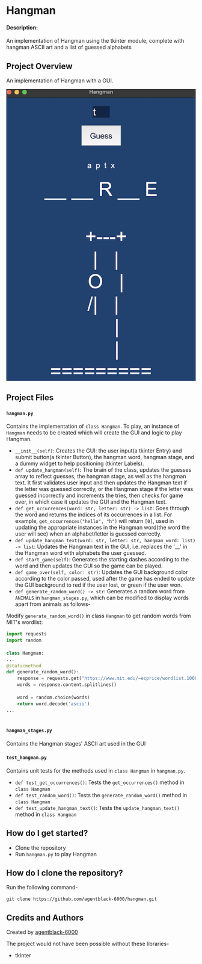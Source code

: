 # Hangman
#### Description:
An implementation of Hangman using the tkinter module, complete with hangman ASCII art and
a list of guessed alphabets

## Project Overview
An implementation of Hangman with a GUI.

![Hangman](hangman_1.png)

## Project Files
#### ```hangman.py```
Contains the implementation of ```class Hangman```. To play, an instance of ```Hangman```
needs to be created which will create the GUI and logic to play Hangman.
- ```__init__(self)```:  Creates the GUI: the user input(a tkinter Entry) and submit button(a tkinter Button), the 
 hangman word, hangman stage, and a dummy widget to help positioning (tkinter Labels).
- ```def update_hangman(self)```: The brain of the class, updates the guesses array to reflect guesses, the hangman 
 stage, as well as the hangman text. It first validates user input and then updates the Hangman text if the letter was
 guessed correctly, or the Hangman stage if the letter was guessed incorrectly and increments the tries, then checks
 for game over, in which case it updates the GUI and the Hangman text.
- ```def get_occurrences(word: str, letter: str) -> list```:  Goes through the word and returns the indices of its 
   occurrences in a list. For example, ```get_occurrences("hello", "h")``` will return ```[0]```, used in updating the 
   appropriate instances in the Hangman word(the word the user will see) when an alphabet/letter is guessed correctly. 
- ```def update_hangman_text(word: str, letter: str, hangman_word: list) -> list```: Updates the Hangman text in the
  GUI, i.e. replaces the '__' in the Hangman word with alphabets the user guessed.
- ```def start_game(self)```: Generates the starting dashes according to the word and then updates the GUI so the game
 can be played.
- ```def game_over(self, color: str)```: Updates the GUI background color according to the color passed, used after 
 the game has ended to update the GUI background to red if the user lost, or green if the user won.
- ```def generate_random_word() -> str```: Generates a random word from ```ANIMALS``` in ```hangman_stages.py```, which
 can be modified to display words apart from animals as follows-

Modify ```generate_random_word()``` in class ```Hangman``` to get random words from MIT's 
wordlist:
  ```python
import requests
import random

class Hangman:
  ...
  @staticmethod
  def generate_random_word():
      response = requests.get("https://www.mit.edu/~ecprice/wordlist.10000", timeout=10)
      words = response.content.splitlines()

      word = random.choice(words)
      return word.decode('ascii')
  ...
    
  ```

#### ```hangman_stages.py```
Contains the Hangman stages' ASCII art used in the GUI

#### ```test_hangman.py```
Contains unit tests for the methods used in ```class Hangman``` in ```hangman.py```.
- ```def test_get_occurrences()```: Tests the ```get_occurrences()``` method in ```class Hangman```
- ```def test_random_word()```: Tests the ```generate_random_word()``` method in ```class Hangman```
- ```def test_update_hangman_text()```: Tests the ```update_hangman_text()``` method in ```class Hangman```

## How do I get started?
- Clone the repository
- Run ```hangman.py``` to play Hangman


## How do I clone the repository?
Run the following command-
```
git clone https://github.com/agentblack-6000/hangman.git
```

## Credits and Authors
Created by [agentblack-6000](https://github.com/agentblack-6000)

The project would not have been possible without these libraries-
- tkinter
